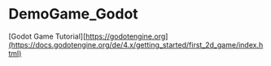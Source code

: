 # DemoGame_Godot

[Godot Game Tutorial][https://godotengine.org](https://docs.godotengine.org/de/4.x/getting_started/first_2d_game/index.html)
